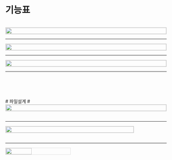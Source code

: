<br/>
<br/>

# **기능표**

<br/>

<div style="display: flex; align-items: center;">
    <img src="https://github.com/jwgarde/hair_shop_project/assets/113418319/e356123a-d1bd-4dd2-a4d5-a6653731eefd" width="100%" style="max-width: 800px; border: 1px solid #ddd;">
</div>
<hr/>

<div style="display: flex; align-items: center;">
    <img src="https://github.com/jwgarde/hair_shop_project/assets/113418319/c393a6ba-4334-43e3-802f-1a2b97501a74" width="100%" style="max-width: 800px; border: 1px solid #ddd;">
</div>
<hr/>

<div style="display: flex; align-items: center;">
    <img src="https://github.com/jwgarde/hair_shop_project/assets/113418319/08c0e9e0-59e3-4682-bda5-8c11b8b99c6f" width="100%" style="max-width: 800px; border: 1px solid #ddd;">
</div>
<hr/>

<br/>
<br/>
<br/>
<br/>
# 파일설계 #
<div style="display: flex; align-items: center;">
    <img src="https://github.com/jwgarde/hair_shop_project/assets/113418319/2dc2c777-326f-4fe8-b36e-e785e310b2c7" width="100%" style="max-width: 600px; border: 1px solid #ddd;">
</div>
<br/>
<hr/>

<div style="display: flex; align-items: center;">
    <img src="https://github.com/jwgarde/hair_shop_project/assets/113418319/81762a9d-1410-46fd-ba84-2440b3e8e8ed" width="100%" style="max-width: 400px; border: 1px solid #ddd;">
</div>
<br/>
<hr/>

<div style="display: flex; align-items: center;">
    <img src="https://github.com/jwgarde/hair_shop_project/assets/113418319/b083c420-d027-46a3-a2bc-c9812d17a40f" width="40%" style="max-width: 400px; border: 1px solid #ddd;">
</div>
<br/>
<br/>
